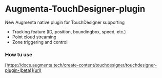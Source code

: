 # Augmenta-TouchDesigner-plugin

New Augmenta native plugin for TouchDesigner supporting
- Tracking feature (ID, position, boundingbox, speed, etc.)
- Point cloud streaming
- Zone triggering and control

### How tu use
[https://docs.augmenta.tech/create-content/touchdesigner/touchdesigner-plugin-(beta)](url)

